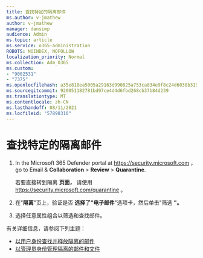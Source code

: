 ```yaml
---
title: 查找特定的隔离邮件
ms.author: v-jmathew
author: v-jmathew
manager: dansimp
audience: Admin
ms.topic: article
ms.service: o365-administration
ROBOTS: NOINDEX, NOFOLLOW
localization_priority: Normal
ms.collection: Adm_O365
ms.custom:
- "9002531"
- "7375"
ms.openlocfilehash: a35e818ea5005a29163d990825a753ca834e9f8c24d6038b319b1382587fc286
ms.sourcegitcommit: 920051182781bd97ce4d4d6fbd268cb37b84d239
ms.translationtype: MT
ms.contentlocale: zh-CN
ms.lasthandoff: 08/11/2021
ms.locfileid: "57898310"
---
```

# <a name="find-a-specific-quarantined-message"></a>查找特定的隔离邮件

1. In the Microsoft 365 Defender portal at <https://security.microsoft.com> ， go to Email & **Collaboration** \> **Review** \> **Quarantine**.

   若要直接转到隔离 **页面，** 请使用 <https://security.microsoft.com/quarantine> 。

2. 在"**隔离**"页上，验证是否 **选择了"电子邮件**"选项卡，然后单击"筛选 **"。**
3. 选择任意属性组合以筛选和查找邮件。

有关详细信息，请参阅下列主题：

- [以用户身份查找并释放隔离的邮件](https://docs.microsoft.com/microsoft-365/security/office-365-security/find-and-release-quarantined-messages-as-a-user)
- [以管理员身份管理隔离的邮件和文件](https://docs.microsoft.com/microsoft-365/security/office-365-security/manage-quarantined-messages-and-files)
